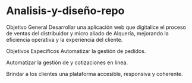 # Analisis-y-diseño-repo

Objetivo General
Desarrollar una aplicación web que digitalice el proceso de ventas del distribuidor y micro aliado de Alquería, mejorando la eficiencia operativa y la experiencia del cliente.

Objetivos Específicos
Automatizar la gestión de pedidos.

Automatizar la gestión de y cotizaciones en línea.

Brindar a los clientes una plataforma accesible, responsiva y coherente.
